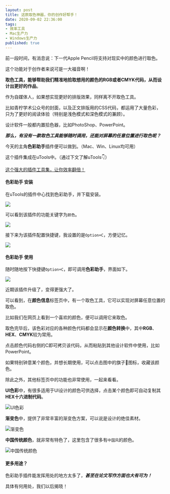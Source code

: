 ```yaml
---
layout: post
title: 这款取色神器，你的创作好帮手！
date: 2020-09-02 22:36:00
tags: 
- 效率工具
- Mac生产力
- Windows生产力
published: true
---
```




前一段时间，有消息说：下一代Apple Pencil将支持对现实中的颜色进行取色。

这个功能对于创作者来说可是一大福音啊！

**取色工具，能够帮助我们精准地拾取想用的颜色的RGB或者CMYK代码，从而设计出更好的作品**。

作为自媒体人，如果想实现更好的排版效果，同样离不开取色工具。

比如青柠学术公众号的封面，以及正文排版用的CSS代码，都运用了大量色彩，只为了更好的阅读体验（特别是浅色模式和深色模式的兼顾）。

设计软件一般都内置拾色器，比如PhotoShop、PowerPoint。

***那么，有没有一款取色工具能够随时调用，还能对屏幕的任意位置进行取色呢？***

今天的主角**色彩助手**插件便可以做到。（Mac、Win、Linux均可用）

这个插件集成在uTools中。（通过下文了解uTools👇）

[这个强大的插件工具集，让你效率翻倍！](https://mp.weixin.qq.com/s/-dPVrJn8DOxOKDuuPUdrNA)

#### 色彩助手 安装

在uTools的插件中心找到色彩助手，并下载安装。

![](https://figurebed-iseex.oss-cn-hangzhou.aliyuncs.com/img/20200902182452.png)

可以看到该插件的功能关键字为`颜色`。

![](https://figurebed-iseex.oss-cn-hangzhou.aliyuncs.com/img/20200902182632.png)

接下来为该插件配置快捷键，我设置的是`Option+C`，方便记忆。

![](https://figurebed-iseex.oss-cn-hangzhou.aliyuncs.com/img/20200902182719.png)

#### 色彩助手 使用

随时随地按下快捷键`Option+C`，即可调用**色彩助手**，界面如下。

![](https://figurebed-iseex.oss-cn-hangzhou.aliyuncs.com/img/20200902183114.png)

近期该插件升级了，变得更强大了。

可以看到，在**颜色信息**标签页中，有一个取色工具，它可以实现对屏幕任意位置的取色。

比如我们在网页上看到一个喜欢的颜色，便可以调用它来取色。

取色完毕后，该色彩对应的各种颜色代码都会显示在**颜色转换**中，其中**RGB**、**HEX**、**CMYK**较为常用。

点击颜色代码右侧的C即可拷贝该代码，从而粘贴到其他设计软件中使用，比如PowerPoint。

如果特别钟意某个颜色，并想长期使用，可以点击图中的旗子🚩图标，收藏该颜色。

除此之外，其他标签页中的功能也非常使用，一起来看看。

**UI色彩**中，有很多适用于UI设计的颜色可供选择，点击某个颜色即可自动复制其**HEX十六进制代码**。

![UI色彩](https://figurebed-iseex.oss-cn-hangzhou.aliyuncs.com/img/20200902184110.png)

**渐变色**中，提供了非常丰富的渐变色方案，可以说是设计的绝佳素材。

![渐变色](https://figurebed-iseex.oss-cn-hangzhou.aliyuncs.com/img/20200902184737.png)

**中国传统颜色**，就非常有特色了，这里包含了很多有`中国风`的颜色。

![中国传统颜色](https://figurebed-iseex.oss-cn-hangzhou.aliyuncs.com/img/20200902184915.png)

#### 更多用途？

色彩助手插件能发挥用处的地方太多了，***甚至在论文写作方面也大有可为！***

具体有何用处，我们以后揭晓！